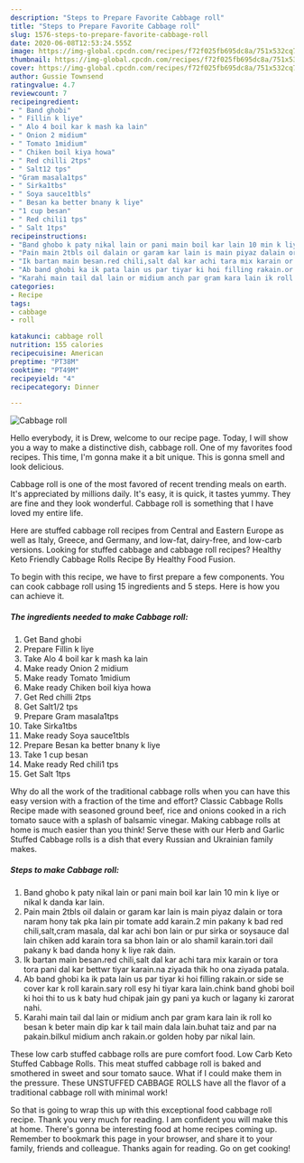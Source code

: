 ```yaml
---
description: "Steps to Prepare Favorite Cabbage roll"
title: "Steps to Prepare Favorite Cabbage roll"
slug: 1576-steps-to-prepare-favorite-cabbage-roll
date: 2020-06-08T12:53:24.555Z
image: https://img-global.cpcdn.com/recipes/f72f025fb695dc8a/751x532cq70/cabbage-roll-recipe-main-photo.jpg
thumbnail: https://img-global.cpcdn.com/recipes/f72f025fb695dc8a/751x532cq70/cabbage-roll-recipe-main-photo.jpg
cover: https://img-global.cpcdn.com/recipes/f72f025fb695dc8a/751x532cq70/cabbage-roll-recipe-main-photo.jpg
author: Gussie Townsend
ratingvalue: 4.7
reviewcount: 7
recipeingredient:
- " Band ghobi"
- " Fillin k liye"
- " Alo 4 boil kar k mash ka lain"
- " Onion 2 midium"
- " Tomato 1midium"
- " Chiken boil kiya howa"
- " Red chilli 2tps"
- " Salt12 tps"
- "Gram masala1tps"
- " Sirka1tbs"
- " Soya sauce1tbls"
- " Besan ka better bnany k liye"
- "1 cup besan"
- " Red chili1 tps"
- " Salt 1tps"
recipeinstructions:
- "Band ghobo k paty nikal lain or pani main boil kar lain 10 min k liye or nikal k danda kar lain."
- "Pain main 2tbls oil dalain or garam kar lain is main piyaz dalain or tora naram hony tak pka lain pir tomate add karain.2 min pakany k bad red chili,salt,cram masala, dal kar achi bon lain or pur sirka or soysauce dal lain chiken add karain tora sa bhon lain or alo shamil karain.tori dail pakany k bad danda hony k liye rak dain."
- "Ik bartan main besan،red chili,salt dal kar achi tara mix karain or tora tora pani dal kar bettwr tiyar karain.na ziyada thik ho ona ziyada patala."
- "Ab band ghobi ka ik pata lain us par tiyar ki hoi filling rakain.or side se cover kar k roll karain.sary roll esy hi tiyar kara lain.chink band ghobi boil ki hoi thi to us k baty hud chipak jain gy pani ya kuch or lagany ki zarorat nahi."
- "Karahi main tail dal lain or midium anch par gram kara lain ik roll ko besan k beter main dip kar k tail main dala lain.buhat taiz and par na pakain.bilkul midium anch rakain.or golden hoby par nikal lain."
categories:
- Recipe
tags:
- cabbage
- roll

katakunci: cabbage roll 
nutrition: 155 calories
recipecuisine: American
preptime: "PT38M"
cooktime: "PT49M"
recipeyield: "4"
recipecategory: Dinner

---
```



![Cabbage roll](https://img-global.cpcdn.com/recipes/f72f025fb695dc8a/751x532cq70/cabbage-roll-recipe-main-photo.jpg)

Hello everybody, it is Drew, welcome to our recipe page. Today, I will show you a way to make a distinctive dish, cabbage roll. One of my favorites food recipes. This time, I'm gonna make it a bit unique. This is gonna smell and look delicious.

Cabbage roll is one of the most favored of recent trending meals on earth. It's appreciated by millions daily. It's easy, it is quick, it tastes yummy. They are fine and they look wonderful. Cabbage roll is something that I have loved my entire life.

Here are stuffed cabbage roll recipes from Central and Eastern Europe as well as Italy, Greece, and Germany, and low-fat, dairy-free, and low-carb versions. Looking for stuffed cabbage and cabbage roll recipes? Healthy Keto Friendly Cabbage Rolls Recipe By Healthy Food Fusion.


To begin with this recipe, we have to first prepare a few components. You can cook cabbage roll using 15 ingredients and 5 steps. Here is how you can achieve it.

<!--inarticleads1-->

##### The ingredients needed to make Cabbage roll:

1. Get  Band ghobi
1. Prepare  Fillin k liye
1. Take  Alo 4 boil kar k mash ka lain
1. Make ready  Onion 2 midium
1. Make ready  Tomato 1midium
1. Make ready  Chiken boil kiya howa
1. Get  Red chilli 2tps
1. Get  Salt1/2 tps
1. Prepare Gram masala1tps
1. Take  Sirka1tbs
1. Make ready  Soya sauce1tbls
1. Prepare  Besan ka better bnany k liye
1. Take 1 cup besan
1. Make ready  Red chili1 tps
1. Get  Salt 1tps


Why do all the work of the traditional cabbage rolls when you can have this easy version with a fraction of the time and effort? Classic Cabbage Rolls Recipe made with seasoned ground beef, rice and onions cooked in a rich tomato sauce with a splash of balsamic vinegar. Making cabbage rolls at home is much easier than you think! Serve these with our Herb and Garlic Stuffed Cabbage rolls is a dish that every Russian and Ukrainian family makes. 

<!--inarticleads2-->

##### Steps to make Cabbage roll:

1. Band ghobo k paty nikal lain or pani main boil kar lain 10 min k liye or nikal k danda kar lain.
1. Pain main 2tbls oil dalain or garam kar lain is main piyaz dalain or tora naram hony tak pka lain pir tomate add karain.2 min pakany k bad red chili,salt,cram masala, dal kar achi bon lain or pur sirka or soysauce dal lain chiken add karain tora sa bhon lain or alo shamil karain.tori dail pakany k bad danda hony k liye rak dain.
1. Ik bartan main besan،red chili,salt dal kar achi tara mix karain or tora tora pani dal kar bettwr tiyar karain.na ziyada thik ho ona ziyada patala.
1. Ab band ghobi ka ik pata lain us par tiyar ki hoi filling rakain.or side se cover kar k roll karain.sary roll esy hi tiyar kara lain.chink band ghobi boil ki hoi thi to us k baty hud chipak jain gy pani ya kuch or lagany ki zarorat nahi.
1. Karahi main tail dal lain or midium anch par gram kara lain ik roll ko besan k beter main dip kar k tail main dala lain.buhat taiz and par na pakain.bilkul midium anch rakain.or golden hoby par nikal lain.


These low carb stuffed cabbage rolls are pure comfort food. Low Carb Keto Stuffed Cabbage Rolls. This meat stuffed cabbage roll is baked and smothered in sweet and sour tomato sauce. What if I could make them in the pressure. These UNSTUFFED CABBAGE ROLLS have all the flavor of a traditional cabbage roll with minimal work! 

So that is going to wrap this up with this exceptional food cabbage roll recipe. Thank you very much for reading. I am confident you will make this at home. There's gonna be interesting food at home recipes coming up. Remember to bookmark this page in your browser, and share it to your family, friends and colleague. Thanks again for reading. Go on get cooking!
